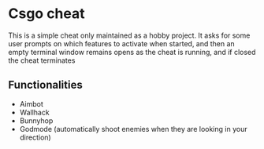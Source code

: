 # Csgo cheat

This is a simple cheat only maintained as a hobby project. It asks for some user prompts on which features to activate when started, and then an empty terminal window remains opens as the cheat is running, and if closed the cheat terminates
## Functionalities
- Aimbot
- Wallhack
- Bunnyhop
- Godmode (automatically shoot enemies when they are looking in your direction)
